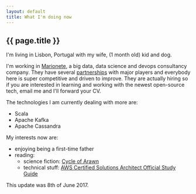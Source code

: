 ```yaml
---
layout: default
title: What I'm doing now 
---
```


## {{ page.title }}

I'm living in Lisbon, Portugal with my wife, (1 month old) kid and dog.

I'm working in [Marionete]("https://marionete.co.uk/"), a big data, data science and devops consultancy company. They have several [partnerships]("https://marionete.co.uk/company/#partners") with major players and everybody here is super competitive and driven to improve. 
They are actually hiring so if you are interested in learning and working with the newest open-source tech, email me and I'll forward your CV.</p>

The technologies I am currently dealing with more are:
* Scala
* Apache Kafka
* Apache Cassandra

My interests now are:
* enjoying being a first-time father
* reading:
  * science fiction: [Cycle of Arawn]("https://www.goodreads.com/book/show/23359401-the-cycle-of-arawn?ac=1&from_search=true")
  * technical stuff: [AWS Certified Solutions Architect Official Study Guide]("https://www.safaribooksonline.com/library/view/aws-certified-solutions/9781119138556/")


This update was 8th of June 2017.


